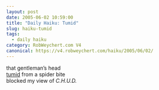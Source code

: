 ```yaml
---
layout: post
date: 2005-06-02 10:59:00
title: "Daily Haiku: Tumid"
slug: haiku-tumid
tags:
  - daily haiku
category: RobWeychert.com V4
canonical: https://v4.robweychert.com/haiku/2005/06/02/
---
```


that gentleman’s head  
[tumid](http://dictionary.reference.com/wordoftheday/archive/2005/06/02.html) from a spider bite  
blocked my view of <cite>C.H.U.D.</cite>